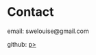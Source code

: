 
<html lang="en">
<head>
    <meta charset="UTF-8">
    <meta name="viewport" content="width=device-width, initial-scale=1.0">
    <title>New Page</title>
</head>
<body>
    <h1>Contact</h1>
    <p>email: swelouise@gmail.com</p>
  <p>github: <a href=https://github.com/swelouise>p>
</body>
</html>
